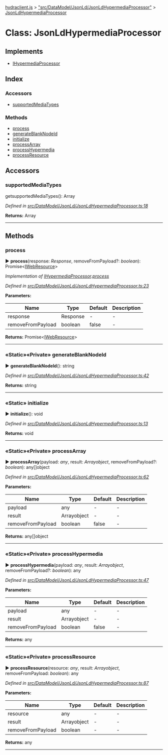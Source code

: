[hydraclient.js](../index.md) > ["src/DataModel/JsonLd/JsonLdHypermediaProcessor"](../modules/_src_datamodel_jsonld_jsonldhypermediaprocessor_.md) > [JsonLdHypermediaProcessor](../classes/_src_datamodel_jsonld_jsonldhypermediaprocessor_.jsonldhypermediaprocessor.md)



# Class: JsonLdHypermediaProcessor

## Implements

* [IHypermediaProcessor](../interfaces/_src_datamodel_ihypermediaprocessor_.ihypermediaprocessor.md)

## Index

### Accessors

* [supportedMediaTypes](_src_datamodel_jsonld_jsonldhypermediaprocessor_.jsonldhypermediaprocessor.md#supportedmediatypes)


### Methods

* [process](_src_datamodel_jsonld_jsonldhypermediaprocessor_.jsonldhypermediaprocessor.md#process)
* [generateBlankNodeId](_src_datamodel_jsonld_jsonldhypermediaprocessor_.jsonldhypermediaprocessor.md#generateblanknodeid)
* [initialize](_src_datamodel_jsonld_jsonldhypermediaprocessor_.jsonldhypermediaprocessor.md#initialize)
* [processArray](_src_datamodel_jsonld_jsonldhypermediaprocessor_.jsonldhypermediaprocessor.md#processarray)
* [processHypermedia](_src_datamodel_jsonld_jsonldhypermediaprocessor_.jsonldhypermediaprocessor.md#processhypermedia)
* [processResource](_src_datamodel_jsonld_jsonldhypermediaprocessor_.jsonldhypermediaprocessor.md#processresource)




## Accessors
<a id="supportedmediatypes"></a>

###  supportedMediaTypes


getsupportedMediaTypes(): Array<string>

*Defined in [src/DataModel/JsonLd/JsonLdHypermediaProcessor.ts:18](https://github.com/alien-mcl/Heracles.ts/blob/63ad02f/src/DataModel/JsonLd/JsonLdHypermediaProcessor.ts#L18)*



**Returns:** Array<string>



___


## Methods
<a id="process"></a>

###  process

► **process**(response: *Response*, removeFromPayload?: *boolean*): Promise<[IWebResource](../interfaces/_src_datamodel_iwebresource_.iwebresource.md)>



*Implementation of [IHypermediaProcessor](../interfaces/_src_datamodel_ihypermediaprocessor_.ihypermediaprocessor.md).[process](../interfaces/_src_datamodel_ihypermediaprocessor_.ihypermediaprocessor.md#process)*

*Defined in [src/DataModel/JsonLd/JsonLdHypermediaProcessor.ts:23](https://github.com/alien-mcl/Heracles.ts/blob/63ad02f/src/DataModel/JsonLd/JsonLdHypermediaProcessor.ts#L23)*

**Parameters:**

| Name  | Type                | Default | Description  |
| ------ | ------------------- | ------------ | ------------ |
| response  | Response | - | - |
| removeFromPayload  | boolean | false | - |





**Returns:** Promise<[IWebResource](../interfaces/_src_datamodel_iwebresource_.iwebresource.md)>





___

<a id="generateblanknodeid"></a>

### «Static»«Private» generateBlankNodeId

► **generateBlankNodeId**(): string



*Defined in [src/DataModel/JsonLd/JsonLdHypermediaProcessor.ts:42](https://github.com/alien-mcl/Heracles.ts/blob/63ad02f/src/DataModel/JsonLd/JsonLdHypermediaProcessor.ts#L42)*



**Returns:** string





___

<a id="initialize"></a>

### «Static» initialize

► **initialize**(): void



*Defined in [src/DataModel/JsonLd/JsonLdHypermediaProcessor.ts:13](https://github.com/alien-mcl/Heracles.ts/blob/63ad02f/src/DataModel/JsonLd/JsonLdHypermediaProcessor.ts#L13)*



**Returns:** void





___

<a id="processarray"></a>

### «Static»«Private» processArray

► **processArray**(payload: *any*, result: *Array<any>object*, removeFromPayload?: *boolean*): any[]object



*Defined in [src/DataModel/JsonLd/JsonLdHypermediaProcessor.ts:62](https://github.com/alien-mcl/Heracles.ts/blob/63ad02f/src/DataModel/JsonLd/JsonLdHypermediaProcessor.ts#L62)*

**Parameters:**

| Name  | Type                | Default | Description  |
| ------ | ------------------- | ------------ | ------------ |
| payload  | any | - | - |
| result  | Array<any>object | - | - |
| removeFromPayload  | boolean | false | - |





**Returns:** any[]object





___

<a id="processhypermedia"></a>

### «Static»«Private» processHypermedia

► **processHypermedia**(payload: *any*, result: *Array<any>object*, removeFromPayload?: *boolean*): any



*Defined in [src/DataModel/JsonLd/JsonLdHypermediaProcessor.ts:47](https://github.com/alien-mcl/Heracles.ts/blob/63ad02f/src/DataModel/JsonLd/JsonLdHypermediaProcessor.ts#L47)*

**Parameters:**

| Name  | Type                | Default | Description  |
| ------ | ------------------- | ------------ | ------------ |
| payload  | any | - | - |
| result  | Array<any>object | - | - |
| removeFromPayload  | boolean | false | - |





**Returns:** any





___

<a id="processresource"></a>

### «Static»«Private» processResource

► **processResource**(resource: *any*, result: *Array<any>object*, removeFromPayload: *boolean*): any



*Defined in [src/DataModel/JsonLd/JsonLdHypermediaProcessor.ts:87](https://github.com/alien-mcl/Heracles.ts/blob/63ad02f/src/DataModel/JsonLd/JsonLdHypermediaProcessor.ts#L87)*

**Parameters:**

| Name  | Type                | Default | Description  |
| ------ | ------------------- | ------------ | ------------ |
| resource  | any | - | - |
| result  | Array<any>object | - | - |
| removeFromPayload  | boolean | - | - |





**Returns:** any





___



